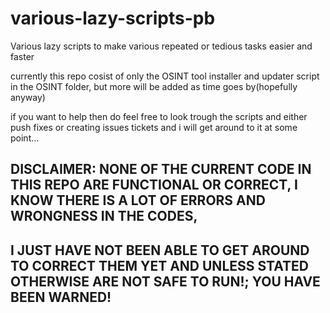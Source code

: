 # various-lazy-scripts-pb
 Various lazy scripts to make various repeated or tedious tasks easier and faster

 currently this repo cosist of only the OSINT tool installer and updater script in the OSINT folder, but more will be added as time goes by(hopefully anyway)
 
 if you want to help then do feel free to look trough the scripts and either push fixes or creating issues tickets and i will get around to it at some point...
 
## DISCLAIMER: NONE OF THE CURRENT CODE IN THIS REPO ARE FUNCTIONAL OR CORRECT, I KNOW THERE IS A LOT OF ERRORS AND WRONGNESS IN THE CODES,

## I JUST HAVE NOT BEEN ABLE TO GET AROUND TO CORRECT THEM YET AND UNLESS STATED OTHERWISE ARE NOT SAFE TO RUN!; YOU HAVE BEEN WARNED!